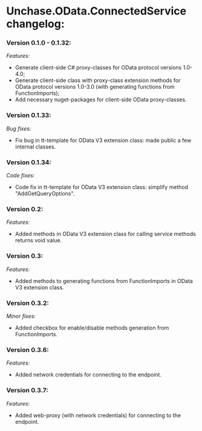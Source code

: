 # Unchase.OData.ConnectedService сhangelog:

### Version 0.1.0 - 0.1.32:

*Features:*

- Generate client-side C# proxy-classes for OData protocol versions 1.0-4.0;
- Generate client-side class with proxy-class extension methods for OData protocol versions 1.0-3.0 (with generating functions from FunctionImports);
- Add necessary nuget-packages for client-side OData proxy-classes.

### Version 0.1.33:

*Bug fixes:*

- Fix bug in tt-template for OData V3 extension class: made public a few internal classes.

### Version 0.1.34:

*Code fixes:*

- Code fix in tt-template for OData V3 extension class: simplify method "AddGetQueryOptions".

### Version 0.2:

*Features:*

- Added methods in OData V3 extension class for calling service methods returns void value.

### Version 0.3:

*Features:*

- Added methods to generating functions from FunctionImports in OData V3 extension class.

### Version 0.3.2:

*Minor fixes:*

- Added checkbox for enable/disable methods generation from FunctionImports.

### Version 0.3.6:

*Features:*

- Added network credentials for connecting to the endpoint.

### Version 0.3.7:

*Features:*

- Added web-proxy (with network credentials) for connecting to the endpoint.


 